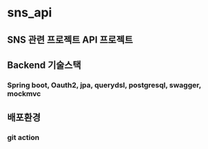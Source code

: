 # sns_api
## SNS 관련 프로젝트 API 프로젝트
## Backend 기술스택
### Spring boot, Oauth2, jpa, querydsl, postgresql, swagger, mockmvc
## 배포환경
### git action
